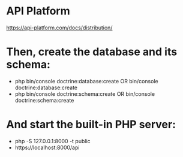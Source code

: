 # API Platform

https://api-platform.com/docs/distribution/


# Then, create the database and its schema:

- php bin/console doctrine:database:create OR bin/console doctrine:database:create
- php bin/console doctrine:schema:create OR bin/console doctrine:schema:create

# And start the built-in PHP server:

- php -S 127.0.0.1:8000 -t public
- https://localhost:8000/api
